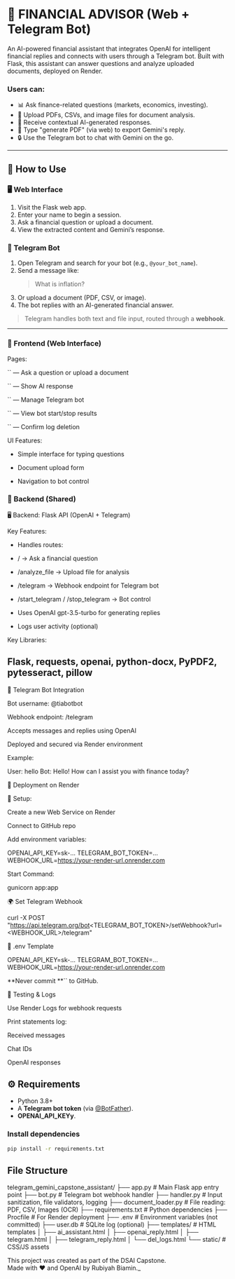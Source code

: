 # 💼 **FINANCIAL ADVISOR** (Web + Telegram Bot)

An AI-powered financial assistant that integrates OpenAI for intelligent financial replies and connects with users through a Telegram bot. Built with Flask, this assistant can answer questions and analyze uploaded documents, deployed on Render.

### Users can:
- 📊 Ask finance-related questions (markets, economics, investing).
- 📎 Upload PDFs, CSVs, and image files for document analysis.
- 💬 Receive contextual AI-generated responses.
- 🧾 Type "generate PDF" (via web) to export Gemini's reply.
- 🔒 Use the Telegram bot to chat with Gemini on the go.

-------------------------------------------------------------------------------------------------

## 🚀 How to Use

### 🖥️ Web Interface
1. Visit the Flask web app.
2. Enter your name to begin a session.
3. Ask a financial question or upload a document.
4. View the extracted content and Gemini’s response.

### 💬 Telegram Bot
1. Open Telegram and search for your bot (e.g., `@your_bot_name`).
2. Send a message like:  
   > What is inflation?
3. Or upload a document (PDF, CSV, or image).
4. The bot replies with an AI-generated financial answer.

> Telegram handles both text and file input, routed through a **webhook**.

---

### 🎨 Frontend (Web Interface)
Pages:

`` — Ask a question or upload a document

`` — Show AI response

`` — Manage Telegram bot

`` — View bot start/stop results

`` — Confirm log deletion

UI Features:

- Simple interface for typing questions

- Document upload form

- Navigation to bot control

### 🧠 Backend (Shared)
🖥️ Backend: Flask API (OpenAI + Telegram)

Key Features:

- Handles routes:

- / → Ask a financial question

- /analyze_file → Upload file for analysis

- /telegram → Webhook endpoint for Telegram bot

- /start_telegram / /stop_telegram → Bot control

- Uses OpenAI gpt-3.5-turbo for generating replies

- Logs user activity (optional)

Key Libraries:

Flask, requests, openai, python-docx, PyPDF2, pytesseract, pillow
-----------------------------------------------------------------

🤖 Telegram Bot Integration

Bot username: @tiabotbot

Webhook endpoint: /telegram

Accepts messages and replies using OpenAI

Deployed and secured via Render environment

Example:

User: hello
Bot: Hello! How can I assist you with finance today?

🚀 Deployment on Render

🔧 Setup:

Create a new Web Service on Render

Connect to GitHub repo

Add environment variables:

OPENAI_API_KEY=sk-...
TELEGRAM_BOT_TOKEN=...
WEBHOOK_URL=https://your-render-url.onrender.com

Start Command:

gunicorn app:app

🌍 Set Telegram Webhook

curl -X POST "https://api.telegram.org/bot<TELEGRAM_BOT_TOKEN>/setWebhook?url=<WEBHOOK_URL>/telegram"

📝 .env Template

OPENAI_API_KEY=sk-...
TELEGRAM_BOT_TOKEN=...
WEBHOOK_URL=https://your-render-url.onrender.com

**Never commit **`` to GitHub.

🧪 Testing & Logs

Use Render Logs for webhook requests

Print statements log:

Received messages

Chat IDs

OpenAI responses

## ⚙️ Requirements

- Python 3.8+
- A **Telegram bot token** (via [@BotFather](https://t.me/botfather)).
- **OPENAI_API_KEYy**.

### Install dependencies

```bash
pip install -r requirements.txt

```
## File Structure

telegram_gemini_capstone_assistant/
├── app.py                  # Main Flask app entry point
├── bot.py                  # Telegram bot webhook handler
├── handler.py              # Input sanitization, file validators, logging
├── document_loader.py      # File reading: PDF, CSV, Images (OCR)
├── requirements.txt        # Python dependencies
├── Procfile                # For Render deployment
├── .env                    # Environment variables (not committed)
├── user.db                 # SQLite log (optional)
├── templates/              # HTML templates
│   ├── ai_assistant.html
│   ├── openai_reply.html
│   ├── telegram.html
│   ├── telegram_reply.html
│   └── del_logs.html
└── static/                 # CSS/JS assets



This project was created as part of the DSAI Capstone.  
Made with ❤️ and OpenAI by Rubiyah Biamin._
